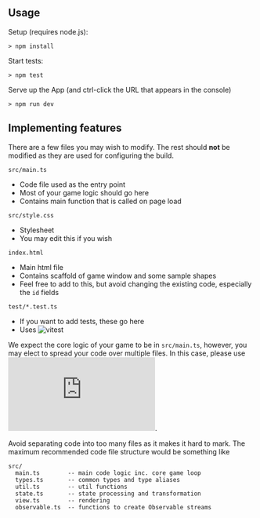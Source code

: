 

## Usage

Setup (requires node.js):
```
> npm install
```

Start tests:
```
> npm test
```

Serve up the App (and ctrl-click the URL that appears in the console)
```
> npm run dev
```

## Implementing features

There are a few files you may wish to modify. The rest should **not** be modified as they are used for configuring the build.

`src/main.ts`
- Code file used as the entry point
- Most of your game logic should go here
- Contains main function that is called on page load

`src/style.css`
- Stylesheet
- You may edit this if you wish

`index.html`
- Main html file
- Contains scaffold of game window and some sample shapes
- Feel free to add to this, but avoid changing the existing code, especially the `id` fields

`test/*.test.ts`
- If you want to add tests, these go here
- Uses ![`vitest`](https://vitest.dev/api/)

We expect the core logic of your game to be in `src/main.ts`, however, you may elect to spread your code over multiple files. In this case, please use ![TS Modules](https://www.typescriptlang.org/docs/handbook/modules.html).

Avoid separating code into too many files as it makes it hard to mark. The maximum recommended code file structure would be something like

```
src/
  main.ts        -- main code logic inc. core game loop
  types.ts       -- common types and type aliases
  util.ts        -- util functions
  state.ts       -- state processing and transformation
  view.ts        -- rendering
  observable.ts  -- functions to create Observable streams
```
